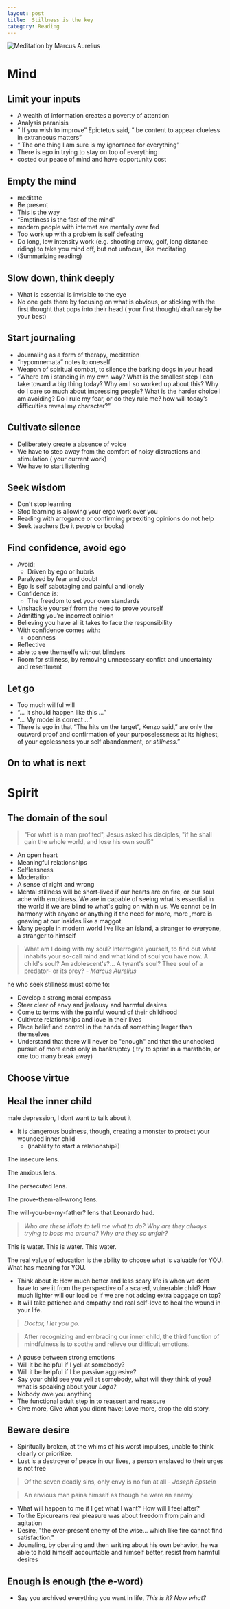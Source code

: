 ```yaml
---
layout: post
title:  Stillness is the key
category: Reading
---
```


![Meditation by Marcus Aurelius](https://specials-images.forbesimg.com/imageserve/5d922dbc25598d0006682980/960x0.jpg?fit=scale)

# Mind

## Limit your inputs

- A wealth of information creates a poverty of attention
- Analysis paranisis
- “ If you wish to improve” Epictetus said, “ be content to appear clueless in extraneous matters”
- “ The one thing I am sure is my ignorance for everything”
- There is ego in trying to stay on top of everything
- costed our peace of mind and have opportunity cost

## Empty the mind

- meditate
- Be present
- This is the way
- “Emptiness is the fast of the mind”
- modern people with internet are mentally over fed
- Too work up with a problem is self defeating
- Do long, low intensity work (e.g. shooting arrow, golf, long distance riding) to take you mind off, but not unfocus, like meditating
- (Summarizing reading)

## Slow down, think deeply

- What is essential is invisible to the eye
- No one gets there by focusing on what is obvious, or sticking with the first thought that pops into their head ( your first thought/ draft rarely be your best)

## Start journaling

- Journaling as a form of therapy, meditation
- “hypomnemata” notes to oneself
- Weapon of spiritual combat, to silence the barking dogs in your head
- “Where am i standing in my own way? What is the smallest step I can take toward a big thing today? Why am I so worked up about this? Why do I care so much about impressing people? What is the harder choice I am avoiding? Do I rule my fear, or do they rule me? how will today’s difficulties reveal my character?”

## Cultivate silence

- Deliberately create a absence of voice
- We have to step away from the comfort of noisy distractions and stimulation ( your current work)
- We have to start listening

## Seek wisdom

- Don’t stop learning
- Stop learning is allowing your ergo work over you
- Reading with arrogance or confirming preexiting opinions do not help
- Seek teachers (be it people or books)

## Find confidence, avoid ego

- Avoid:
  - Driven by ego or hubris
- Paralyzed by fear and doubt
- Ego is self sabotaging and painful and lonely
- Confidence is:
  - The freedom to set your own standards
- Unshackle yourself from the need to prove yourself
- Admitting you’re incorrect opinion
- Believing you have all it takes to face the responsibility
- With confidence comes with:
  - openness
- Reflective
- able to see themselfe without blinders
- Room for stillness, by removing unnecessary confict and uncertainty and resentment

## Let go

- Too much willful will
- “... It should happen like this ...”
- “... My model is correct ...”
- There is ego in that
“The hits on the target”, Kenzo said,” are only the outward proof and confirmation of your purposelessness at its highest, of your egolessness your self abandonment, or *stillness*.”

## On to what is next

# Spirit

## The domain of the soul

> "For what is a man profited", Jesus asked his disciples, "if he shall gain the whole world, and lose his own soul?"

- An open heart
- Meaningful relationships
- Selflessness
- Moderation
- A sense of right and wrong
- Mental stillness will be short-lived if our hearts are on fire, or our soul ache with emptiness. We are in capable of seeing what is essential in the world if we are blind to what's going on within us. We cannot be in harmony with anyone or anything if the need for more, more ,more is gnawing at our insides like a maggot.
- Many people in modern world live like an island, a stranger to everyone, a stranger to himself

> What am I doing with my soul? Interrogate yourself, to find out what inhabits your so-call mind and what kind of soul you have now. A child's soul? An adolescent's?... A tyrant's soul? Thee soul of a predator- or its prey? *- Marcus Aurelius*

he who seek stillness must come to:

- Develop a strong moral compass
- Steer clear of envy and jealousy and harmful desires
- Come to terms with the painful wound of their childhood
- Cultivate relationships and love in their lives
- Place belief and control in the hands of something larger than themselves
- Understand that there will never be "enough" and that the unchecked pursuit of more ends only in bankruptcy ( try to sprint in a maratholn, or one too many break away)

## Choose virtue

## Heal the inner child

male depression, I dont want to talk about it

- It is dangerous business, though, creating a monster to protect your wounded inner child
    - (inablility to start a relationship?)

The insecure lens. 

The anxious lens. 

The persecuted lens. 

The prove-them-all-wrong lens. 

The will-you-be-my-father? lens that Leonardo had.

> *Who are these idiots to tell me what to do? Why are they always trying to boss me around? Why are they so unfair?*

This is water. This is water. This water.

The real value of education is the ability to choose what is valuable for YOU. What has meaning for YOU.

- Think about it: How much better and less scary life is when we dont have to see it from the perspective of a scared, vulnerable child? How much lighter will our load be if we are not adding extra baggage on top?
- It will take patience and empathy and real self-love to heal the wound in your life.

> *Doctor, I let you go.*

> After recognizing and embracing our inner child, the third function of mindfulness is to soothe and relieve our difficult emotions.

- A pause between strong emotions
- Will it be helpful if I yell at somebody?
- Will it be helpful if I be passive aggresive?
- Say your child see you yell at somebody, what will they think of you? what is speaking about your *Logo?*
- Nobody owe you anything
- The functional adult step in to reassert and reassure
- Give more, Give what you didnt have; Love more, drop the old story.

## Beware desire

- Spiritually broken, at the whims of his worst impulses, unable to think clearly or prioritize.
- Lust is a destroyer of peace in our lives, a person enslaved to their urges is not free

> Of the seven deadly sins, only envy is no fun at all - *Joseph Epstein*

> An envious man pains himself as though he were an enemy

- What will happen to me if I get what I want? How will I feel after?
- To the Epicureans real pleasure was about freedom from pain and agitation
- Desire, "the ever-present enemy of the wise... which like fire cannot find satisfaction."
- Jounaling, by oberving and then writing about his own behavior, he wa able to hold himself accountable and himself better, resist from harmful desires

## Enough is enough (the e-word)

- Say you archived everything you want in life, *This is it? Now what?*